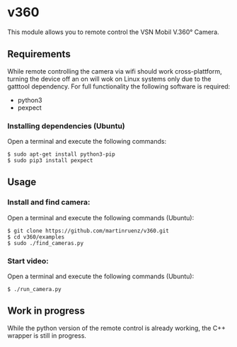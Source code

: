 v360
====
This module allows you to remote control the VSN Mobil V.360° Camera.

Requirements
------------
While remote controlling the camera via wifi should work cross-plattform, turning the device off an on will wok on Linux systems only due to the gatttool dependency. For full functionality the following software is required: 
* python3
* pexpect

### Installing dependencies (Ubuntu)
Open a terminal and execute the following commands:

	$ sudo apt-get install python3-pip 
	$ sudo pip3 install pexpect

Usage
-----
### Install and find camera:
Open a terminal and execute the following commands (Ubuntu):

    $ git clone https://github.com/martinruenz/v360.git
    $ cd v360/examples
    $ sudo ./find_cameras.py

### Start video:
Open a terminal and execute the following commands (Ubuntu):

    $ ./run_camera.py

Work in progress
----------------
While the python version of the remote control is already working, the C++ wrapper is still in progress.